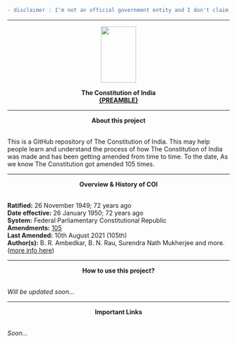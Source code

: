 
```diff 
- disclaimer : I'm not an official government entity and I don't claim to be, this edition of Constitution of India is made available for reference and information of all general public. This edition of the Constitution of India is made available for reference and information of the general public. The Department has taken all care and effort to ensure to update this edition of the Constitution of India by including all the constitutional amendments till date. Though efforts have been made to provide complete and updated edition of the Constitution of India on the website, some errors or mistakes may have crept in. In order to avoid any doubt, the user may refer the authoritative text of the Constitution of India. Neither this Department nor the National Informatics Centre shall be responsible for any inaccuracy or omission in the content. -Thank You.
```
<hr><p align="center">
<img width="80" height="128" src="https://upload.wikimedia.org/wikipedia/commons/thumb/5/55/Emblem_of_India.svg/220px-Emblem_of_India.svg.png" >

</p>

**<p align="center">The Constitution of India<br>[{PREAMBLE}](https://github.com/anantinfinity/Constitution_of_India/blob/staging/Preamble.txt)</p>**<hr>**<p align="center"> About this project</p>**<br>
This is a GitHub repository of The Constitution of India. This may help people learn and understand the process of how The Constitution of India was made and has been getting amended from time to time. To the date, As we know The Constitution got amended 105 times.<hr>
**<p align="center">Overview & History of COI</p>**<br>
**Ratified:** 26 November 1949; 72 years ago<br>
**Date effective:**	26 January 1950; 72 years ago<br>
**System:**	Federal Parliamentary Constitutional Republic<br>
**Amendments:** [105](https://github.com/Constitution-of-India/Constitution_of_India/commits/staging "105")<br>
**Last Amended:** 10th August 2021 (105th)<br>
**Author(s):** B. R. Ambedkar, B. N. Rau, Surendra Nath Mukherjee and more. ([more info here](https://qr.ae/pvxvz2 "more info here"))<hr>**<p align="center">How to use this project?</p>**<br>*Will be updated soon...*<hr>**<p align="center">Important Links</p>** <br> *Soon...*